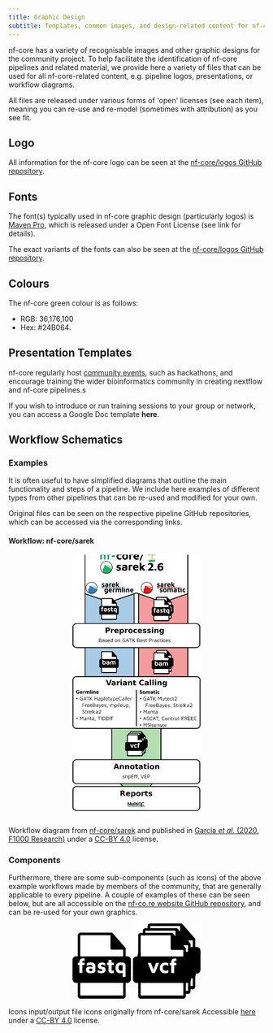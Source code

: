 ```yaml
---
title: Graphic Design
subtitle: Templates, common images, and design-related content for nf-core.
---
```


nf-core has a variety of recognisable images and other graphic designs for the community project. To help facilitate the identification of nf-core pipelines and related material, we provide here a variety of files that can be used for all nf-core-related content, e.g. pipeline logos, presentations, or workflow diagrams.

All files are released under various forms of 'open' licenses (see each item), meaning you can re-use and re-model (sometimes with attribution) as you see fit.

## Logo

All information for the nf-core logo can be seen at the [nf-core/logos GitHub repository](https://github.com/nf-core/logos).

## Fonts

The font(s) typically used in nf-core graphic design (particularly logos) is [Maven Pro](https://fonts.google.com/specimen/Maven+Pro), which is released under a Open Font License (see link for details).

The exact variants of the fonts can also be seen at the [nf-core/logos GitHub repository](https://github.com/nf-core/logos).

## Colours

The nf-core green colour is as follows:

* RGB: 36,176,100
* Hex: #24B064.

## Presentation Templates

nf-core regularly host [community events](https://nf-co.re/events), such as hackathons, and encourage training the wider bioinformatics community in creating nextflow and nf-core pipelines.s

If you wish to introduce or run training sessions to your group or network, you can access a Google Doc template **here**.

## Workflow Schematics

### Examples

It is often useful to have simplified diagrams that outline the main functionality and steps of a pipeline. We include here examples of different types from other pipelines that can be re-used and modified for your own.

Original files can be seen on the respective pipeline GitHub repositories, which can be accessed via the corresponding links.

#### Workflow: nf-core/sarek

<p align="center">
    <img src="https://raw.githubusercontent.com/nf-core/sarek/master/docs/images/sarek_workflow.png" alt="nf-core sarek workflow" width="50%">
</p>

Workflow diagram from [nf-core/sarek](https://github.com/nf-core/sarek/) and published in [Garcia _et al._ (2020, F1000 Research)](https://doi.org/10.12688/f1000research.16665.1) under a [CC-BY 4.0](https://creativecommons.org/licenses/by/4.0/) license.

### Components

Furthermore, there are some sub-components (such as icons) of the above example workflows made by members of the community, that are generally applicable to every pipeline. A couple of examples of these can be seen below, but are all accessible on the [nf-co.re website GitHub repository](https://github.com/nf-core/nf-co.re/assets/graphic_design/workflow_schematics/subcomponents), and can be re-used for your own graphics.

<p align="center">
    <img src="../../assets/graphic_design/workflow_schematics_components/sarek/single_fastq.png" alt="Single FASTQ Icon">
    <img src="../../assets/graphic_design/workflow_schematics_components/sarek/multiple_vcf.png" alt="Multiple VCF Icon">
</p>

Icons input/output file icons originally from nf-core/sarek Accessible [here](../../assets/graphic_design/workflow_schematics_components/sarek/) under a [CC-BY 4.0](https://creativecommons.org/licenses/by/4.0/) license.
